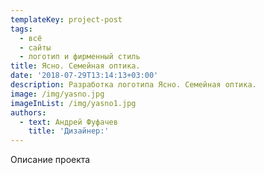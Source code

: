 ```yaml
---
templateKey: project-post
tags:
  - всё
  - сайты
  - логотип и фирменный стиль
title: Ясно. Семейная оптика.
date: '2018-07-29T13:14:13+03:00'
description: Разработка логотипа Ясно. Семейная оптика.
image: /img/yasno.jpg
imageInList: /img/yasno1.jpg
authors:
  - text: Андрей Фуфачев
    title: 'Дизайнер:'
---
```

Описание проекта
